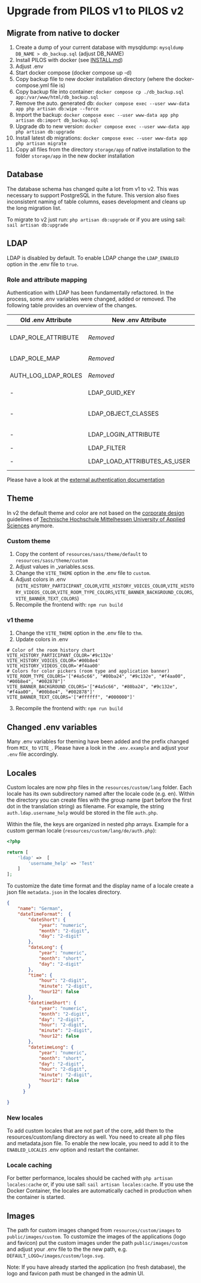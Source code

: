 # Upgrade from PILOS v1 to PILOS v2

## Migrate from native to docker

1. Create a dump of your current database with mysqldump: `mysqldump DB_NAME > db_backup.sql` (adjust DB_NAME)
2. Install PILOS with docker (see [INSTALL.md](INSTALL.md))
3. Adjust .env
4. Start docker compose (docker compose up -d)
5. Copy backup file to new docker installation directory (where the docker-compose.yml file is)
6. Copy backup file into container: `docker compose cp ./db_backup.sql app:/var/www/html/db_backup.sql`
7. Remove the auto. generated db: `docker compose exec --user www-data app php artisan db:wipe --force`
9. Import the backup: `docker compose exec --user www-data app php artisan db:import db_backup.sql`
10. Upgrade db to new version: `docker compose exec --user www-data app php artisan db:upgrade`
11. Install latest db migrations: `docker compose exec --user www-data app php artisan migrate`
12. Copy all files from the directory `storage/app` of native installation to the folder `storage/app` in the new docker installation

## Database
The database schema has changed quite a lot from v1 to v2.
This was necessary to support PostgreSQL in the future.
This version also fixes inconsistent naming of table columns, eases development and cleans up the long migration list.

To migrate to v2 just run: `php artisan db:upgrade` or if you are using sail: `sail artisan db:upgrade`

## LDAP
LDAP is disabled by default. To enable LDAP change the `LDAP_ENABLED` option in the .env file to `true`.

### Role and attribute mapping

Authentication with LDAP has been fundamentally refactored.
In the process, some .env variables were changed, added or removed. The following table provides an overview of the changes.

| Old .env Attribute | New .env  Attribute | Description                                                                                        |
|-----------|--------|----------------------------------------------------------------------------------------------------|
| LDAP_ROLE_ATTRIBUTE | *Removed* | Attribute with the users role, can be a multi value attribute, replaced with new mapping json file |
| LDAP_ROLE_MAP | *Removed* | Map the attribute to the name of a local role, replaced with new mapping json file                 |
| AUTH_LOG_LDAP_ROLES | *Removed* | Show found roles during mapping, enabled on log level info                                         |
| - | LDAP_GUID_KEY | Attribute with GUID; OpenLDAP (default): 'entryuuid', AD: 'objectGUID'                             |
| - | LDAP_OBJECT_CLASSES | Comma seperated list of the object class (default: top,person,organizationalperson,inetorgperson)  |
| - | LDAP_LOGIN_ATTRIBUTE | Attribute by which the user should be found in the LDAP (default: uid)                             |
| - | LDAP_FILTER | Raw LDAP filter                                                                                    |
| - | LDAP_LOAD_ATTRIBUTES_AS_USER | Load the users attributes by using the users credentials                                           |

Please have a look at the [external authentication documentation](EXTERNAL_AUTHENTICATION.md)

## Theme
In v2 the default theme and color are not based on the [corporate design](https://www.thm.de/thmweb/) guidelines of [Technische Hochschule Mittelhessen University of Applied Sciences](https://thm.de) anymore.

### Custom theme
1. Copy the content of `resources/sass/theme/default` to `resources/sass/theme/custom`
2. Adjust values in _variables.scss.
3. Change the `VITE_THEME` option in the .env file to `custom`.
4. Adjust colors in .env (`VITE_HISTORY_PARTICIPANT_COLOR`,`VITE_HISTORY_VOICES_COLOR`,`VITE_HISTORY_VIDEOS_COLOR`,`VITE_ROOM_TYPE_COLORS`,`VITE_BANNER_BACKGROUND_COLORS`,`VITE_BANNER_TEXT_COLORS`)
5. Recompile the frontend with: `npm run build`

### v1 theme
1. Change the `VITE_THEME` option in the .env file to `thm`.
2. Update colors in .env
```
# Color of the room history chart
VITE_HISTORY_PARTICIPANT_COLOR='#9c132e'
VITE_HISTORY_VOICES_COLOR='#00b8e4'
VITE_HISTORY_VIDEOS_COLOR='#f4aa00'
# Colors for color pickers (room type and application banner)
VITE_ROOM_TYPE_COLORS='["#4a5c66", "#80ba24", "#9c132e", "#f4aa00", "#00b8e4", "#002878"]'
VITE_BANNER_BACKGROUND_COLORS='["#4a5c66", "#80ba24", "#9c132e", "#f4aa00", "#00b8e4", "#002878"]'
VITE_BANNER_TEXT_COLORS='["#ffffff", "#000000"]'
```
3. Recompile the frontend with: `npm run build`


## Changed .env variables
Many .env variables for theming have been added and the prefix changed from `MIX_` to `VITE_`. Please have a look in the `.env.example` and adjust your `.env` file accordingly.

## Locales
Custom locales are now php files in the `resources/custom/lang` folder.
Each locale has its own subdirectory named after the locale code (e.g. en).
Within the directory you can create files with the group name (part before the first dot in the translation string) as filename.
For example, the string `auth.ldap.username_help` would be stored in the file `auth.php`.

Within the file, the keys are organized in nested php arrays.
Example for a custom german locale (`resources/custom/lang/de/auth.php`):
```php
<?php

return [
    'ldap' =>  [
        'username_help' => 'Test'
    ]
];
```

To customize the date time format and the display name of a locale create a json file `metadata.json` in the locales directory.
```json
{
    "name": "German",
    "dateTimeFormat":  {
        "dateShort": { 
            "year": "numeric",
            "month": "2-digit",
            "day": "2-digit" 
        },
        "dateLong": {
            "year": "numeric",
            "month": "short",
            "day": "2-digit"
        },
        "time": {
            "hour": "2-digit",
            "minute": "2-digit",
            "hour12": false
        },
        "datetimeShort": {
            "year": "numeric",
            "month": "2-digit",
            "day": "2-digit",
            "hour": "2-digit",
            "minute": "2-digit",
            "hour12": false
        },
        "datetimeLong": {
            "year": "numeric",
            "month": "short",
            "day": "2-digit",
            "hour": "2-digit",
            "minute": "2-digit",
            "hour12": false
        }
      }

}
```

### New locales
To add custom locales that are not part of the core, add them to the resources/custom/lang directory as well.
You need to create all php files and metadata.json file.
To enable the new locale, you need to add it to the `ENABLED_LOCALES` .env option and restart the container.

### Locale caching
For better performance, locales should be cached with `php artisan locales:cache` or, if you use sail: `sail artisan locales:cache`.
If you use the Docker Container, the locales are automatically cached in production when the container is started.

## Images
The path for custom images changed from `resources/custom/images` to `public/images/custom`.
To customize the images of the applications (logo and favicon) put the custom images under the path `public/images/custom` and adjust your .env file to the the new path, e.g. `DEFAULT_LOGO=/images/custom/logo.svg`.

Note: If you have already started the application (no fresh database), the logo and favicon path must be changed in the admin UI.
